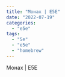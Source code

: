 ```yaml
---
title: "Монах | E5E"
date: "2022-07-19"
categories: 
  - "e5e"
tags: 
  - "5e"
  - "e5e"
  - "homebrew"
---
```


Монах | E5E
